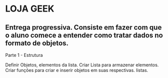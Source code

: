 # LOJA GEEK 
Entrega progressiva. Consiste em fazer com que o aluno comece a entender como tratar dados no formato de objetos.
-------------------------------------------------
Parte 1 - Estrutura

Definir Objetos, elementos da lista.
Criar Lista para armazenar elementos.
Criar funções para criar e inserir objetos em suas respectivas. listas. 

